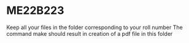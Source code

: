 # ME22B223
Keep all your files in the folder corresponding to your roll number
The command make should result in creation of a pdf file in this folder
